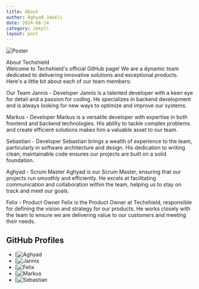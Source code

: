 ```yaml
---
title: About
author: Aghyad Jabali
date: 2024-06-14
category: Jekyll
layout: post
---
```

![Poster](assets/img/logo/logo.jpg)

About Techshield  
Welcome to Techshield's official GitHub page! We are a dynamic team dedicated to delivering innovative solutions and exceptional products. Here's a little bit about each of our team members:

Our Team
Jannis - Developer
Jannis is a talented developer with a keen eye for detail and a passion for coding. He specializes in backend development and is always looking for new ways to optimize and improve our systems.

Markus - Developer
Markus is a versatile developer with expertise in both frontend and backend technologies. His ability to tackle complex problems and create efficient solutions makes him a valuable asset to our team.

Sebastian - Developer
Sebastian brings a wealth of experience to the team, particularly in software architecture and design. His dedication to writing clean, maintainable code ensures our projects are built on a solid foundation.

Aghyad - Scrum Master
Aghyad is our Scrum Master, ensuring that our projects run smoothly and efficiently. He excels at facilitating communication and collaboration within the team, helping us to stay on track and meet our goals.

Felix - Product Owner
Felix is the Product Owner at Techshield, responsible for defining the vision and strategy for our products. He works closely with the team to ensure we are delivering value to our customers and meeting their needs.


## GitHub Profiles

- [![Aghyad](https://github.com/OnkelDe)
- [![Jannis](https://github.com/yenkkes)
- [![Felix]()
- [![Markus](https://github.com/markus-gruppe-e)
- [![Sebastian](https://github.com/Eisberch)









